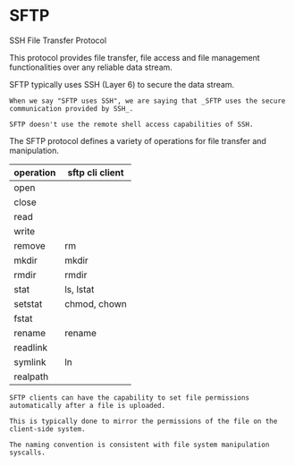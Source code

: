 # SFTP

SSH File Transfer Protocol

This protocol provides file transfer, file access and file management functionalities over any reliable data stream.

SFTP typically uses SSH (Layer 6) to secure the data stream.

~~~admonish note title="On using SSH"
When we say "SFTP uses SSH", we are saying that _SFTP uses the secure communication provided by SSH_.

SFTP doesn't use the remote shell access capabilities of SSH.
~~~

The SFTP protocol defines a variety of operations for file transfer and manipulation.

| operation | sftp cli client |
|-----------|-----------------|
| open      |                 |
| close     |                 |
| read      |                 |
| write     |                 |
| remove    | rm              |
| mkdir     | mkdir           |
| rmdir     | rmdir           |
| stat      | ls, lstat       |
| setstat   | chmod, chown    |
| fstat     |                 |
| rename    | rename          |
| readlink  |                 |
| symlink   | ln              |
| realpath  |                 |

~~~admonish note title="Automatic permission setting"
SFTP clients can have the capability to set file permissions automatically after a file is uploaded.

This is typically done to mirror the permissions of the file on the client-side system.
~~~

~~~admonish note title="SFTP vs. Unix file system"
The naming convention is consistent with file system manipulation syscalls.
~~~
